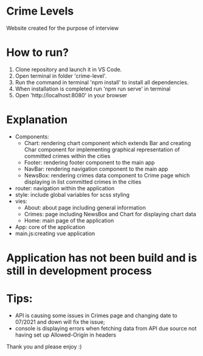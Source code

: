 # Crime Levels
 Website created for the purpose of interview

# How to run?
1. Clone repository and launch it in VS Code.
2. Open terminal in folder 'crime-level'.
3. Run the command in terminal 'npm install' to install all dependencies.
4. When installation is completed run 'npm run serve' in terminal
5. Open 'http://localhost:8080' in your browser

# Explanation
- Components:
    - Chart: rendering chart component which extends Bar and creating Char component for implementing graphical representation of committed crimes within the cities
    - Footer: rendering footer component to the main app
    - NavBar: rendering navigation component to the main app
    - NewsBox: rendering crimes data component to Crime page which displaying in list committed crimes in the cities
- router: navigation within the application
- style: include global variables for scss styling
- vies:
    - About: about page including general information
    - Crimes: page including NewsBox and Chart for displaying chart data
    - Home: main page of the application
- App: core of the application
- main.js:creating vue application

# Application has not been build and is still in development process

# Tips:
- API is causing some issues in Crimes page and changing date to 07/2021 and down will fix the issue;
- console is displaying errors when fetching data from API due source not having set up Allowed-Origin in headers

Thank you and please enjoy :)